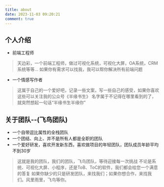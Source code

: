 ```yaml
---
title: about
date: 2023-11-03 09:20:21
comment: true
---
```


## 个人介绍
- 前端工程师
> 天边彩，一个前端工程师，做过可视化系统，可视化大屏，OA系统，CRM系统等等...
> 如果你有需求可以找我，我可以帮你解决所有前端问题

- 一个情感写作者
> 这属于自己的一个爱好吧，记录一些文案，写一些自己的感受，如果你喜欢这些可以关注我的公众号《半缘书生》
> 名字属于不记得在哪里看到的了，就突然想起一句话“半缘书生半缘你”

## 关于团队--(飞鸟团队)
- 一个自带逗比属性的全栈团队
- 一个团结、向上、并不是所有人都是全职的团队
- 一个爱好研发，喜欢开发新东西，喜欢做项目的年轻团队，团队成员年龄平均不到30岁
> 这就是我的团队，我们的团队，飞鸟团队，等待迎接每一次挑战
> 不论是系统、可视化大屏、小程序，还是ToB、ToC的软件，我们都会给您一个满意的答复
> 如果你缺少的只是研发团队，来找我们；如果你想合作，来找我们。风里雨里，飞鸟等你。
